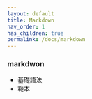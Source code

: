 ```yaml
---
layout: default
title: Markdown
nav_order: 1
has_children: true
permalink: /docs/markdown
---
```


### markdwon
- 基礎語法
- 範本